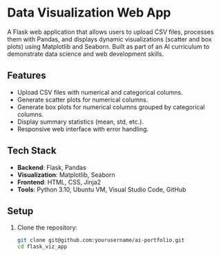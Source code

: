 # Data Visualization Web App

A Flask web application that allows users to upload CSV files, processes them with Pandas, and displays dynamic visualizations (scatter and box plots) using Matplotlib and Seaborn. Built as part of an AI curriculum to demonstrate data science and web development skills.

## Features
- Upload CSV files with numerical and categorical columns.
- Generate scatter plots for numerical columns.
- Generate box plots for numerical columns grouped by categorical columns.
- Display summary statistics (mean, std, etc.).
- Responsive web interface with error handling.

## Tech Stack
- **Backend**: Flask, Pandas
- **Visualization**: Matplotlib, Seaborn
- **Frontend**: HTML, CSS, Jinja2
- **Tools**: Python 3.10, Ubuntu VM, Visual Studio Code, GitHub

## Setup
1. Clone the repository:
   ```bash
   git clone git@github.com:yourusername/ai-portfolio.git
   cd flask_viz_app